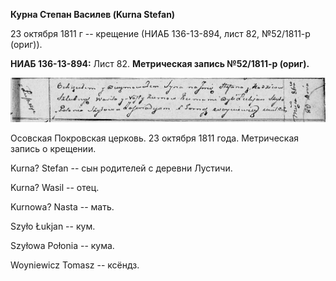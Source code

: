 **Курна Степан Василев (Kurna Stefan)**

23 октября 1811 г -- крещение (НИАБ 136-13-894, лист 82, №52/1811-р
(ориг)).

**НИАБ 136-13-894:** Лист 82. **Метрическая запись №52/1811-р (ориг).**

![](./media/56f90caee82c4060e102b7dc611386c4d5288d5e.png)

Осовская Покровская церковь. 23 октября 1811 года. Метрическая запись о
крещении.

Kurna? Stefan -- сын родителей с деревни Лустичи.

Kurna? Wasil -- отец.

Kurnowa? Nasta -- мать.

Szyło Łukjan -- кум.

Szyłowa Połonia -- кума.

Woyniewicz Tomasz -- ксёндз.
